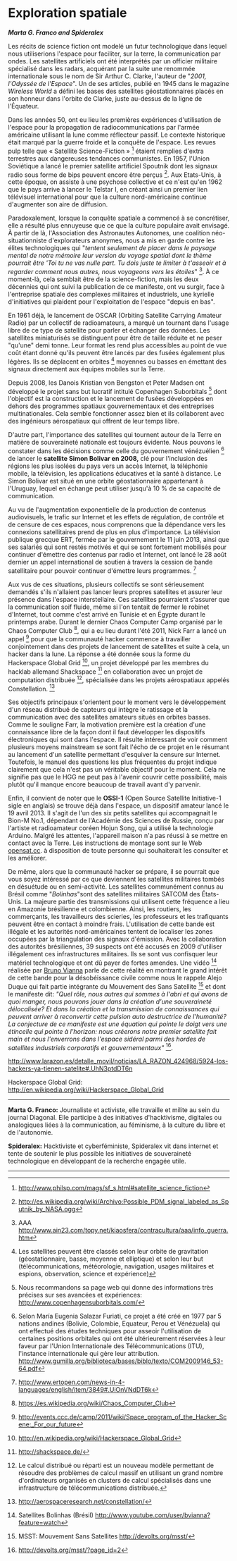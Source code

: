 # Exploration spatiale

***Marta G. Franco and Spideralex***

Les récits de science fiction ont modelé un futur technologique dans lequel
nous utiliserions l'espace pour faciliter, sur la terre, la communication par
ondes. Les satellites artificiels ont été interprétés par un officier
militaire spécialisé dans les radars, acquérant par la suite une renommée
internationale sous le nom de Sir Arthur C. Clarke, l'auteur de "*2001,
l'Odyssée de l'Espace*". Un de ses articles, publié en 1945 dans le magazine
*Wireless World* a défini les bases des satellites géostationnaires placés en
son honneur dans l'orbite de Clarke, juste au-dessus de la ligne de
l'Équateur.

Dans les années 50, ont eu lieu les premières expériences d'utilisation de
l'espace pour la propagation de radiocommunications par l'armée américaine
utilisant la lune comme réflecteur passif. Le contexte historique était marqué
par la guerre froide et la conquête de l'espace.  Les revues pulp telle que «
Satellite Science-Fiction » [^1] étaient remplies d'extra terrestres aux
dangereuses tendances communistes. En 1957, l'Union Soviétique a lancé le
premier satellite artificiel Spoutnik dont les signaux radio sous forme de
bips peuvent encore être perçus [^2]. Aux Etats-Unis, à cette époque, on
assiste à une psychose collective et ce n'est qu'en 1962 que le pays arrive à
lancer le Telstar I, en créant ainsi un premier lien télévisuel international
pour que la culture nord-américaine continue d'augmenter son aire de
diffusion.

Paradoxalement, lorsque la conquête spatiale a commencé à se concrétiser, elle
a résulté plus ennuyeuse que ce que la culture populaire avait envisagé. À
partir de là, l'Association des Astronautes Autonomes, une coalition
néo-situationniste d'explorateurs anonymes, nous a mis en garde contre les
élites technologiques qui "*tentent seulement de placer dans le paysage mental
de notre mémoire leur version du voyage spatial dont le thème pourrait être
'Toi tu ne vas nulle part.  Tu dois juste te limiter à t'asseoir et à regarder
comment nous autres, nous voyageons vers les étoiles*" [^3]. À ce moment-là,
cela semblait être de la science-fiction, mais les deux décennies qui ont
suivi la publication de ce manifeste, ont vu surgir, face à l'entreprise
spatiale des complexes militaires et industriels, une kyrielle d'initiatives
qui plaident pour l'exploitation de l'espace "depuis en bas".

En 1961 déjà, le lancement de OSCAR (Orbiting Satellite Carrying Amateur
Radio) par un collectif de radioamateurs, a marqué un tournant dans l'usage
libre de ce type de satellite pour parler et échanger des données. Les
satellites miniaturisés se distinguent pour être de taille réduite et ne peser
"qu'une" demi tonne. Leur format les rend plus accessibles au point de vue
coût étant donné qu'ils peuvent être lancés par des fusées également plus
légères. Ils se déplacent en orbites [^4] moyennes ou basses en émettant des
signaux directement aux équipes mobiles sur la Terre.

Depuis 2008, les Danois Kristian von Bengston et Peter Madsen ont développé le
projet sans but lucratif intitulé Copenhagen Suborbitals [^5] dont l'objectif
est la construction et le lancement de fusées développées en dehors des
programmes spatiaux gouvernementaux et des entreprises multinationales.  Cela
semble fonctionner assez bien et ils collaborent avec des ingénieurs
aérospatiaux qui offrent de leur temps libre.

D'autre part, l'importance des satellites qui tournent autour de la Terre en
matière de souveraineté nationale est toujours évidente. Nous pouvons le
constater dans les décisions comme celle du gouvernement vénézuélien [^6] de
lancer le **satellite Simon Bolivar en 2008,** clé pour l'inclusion des
régions les plus isolées du pays vers un accès Internet, la téléphonie mobile,
la télévision, les applications éducatives et la santé à distance. Le Simon
Bolivar est situé en une orbite géostationnaire appartenant à l'Uruguay,
lequel en échange peut utiliser jusqu'à 10 % de sa capacité de communication.

Au vu de l'augmentation exponentielle de la production de contenus
audiovisuels, le trafic sur Internet et les effets de régulation, de contrôle
et de censure de ces espaces, nous comprenons que la dépendance vers les
connexions satellitaires prend de plus en plus d'importance. La télévision
publique grecque ERT, fermée par le gouvernement le 11 juin 2013, ainsi que
ses salariés qui sont restés motivés et qui se sont fortement mobilisés pour
continuer d'émettre des contenus par radio et Internet, ont lancé le 28 août
dernier un appel international de soutien à travers la cession de bande
satellitaire pour pouvoir continuer d'émettre leurs programmes. [^7]

Aux vus de ces situations, plusieurs collectifs se sont sérieusement demandés
s'ils n'allaient pas lancer leurs propres satellites et assurer leur présence
dans l'espace interstellaire. Ces satellites pourraient s'assurer que la
communication soif fluide, même si l'on tentait de fermer le robinet
d'Internet, tout comme c'est arrivé en Tunisie et en Égypte durant le
printemps arabe. Durant le dernier Chaos Computer Camp organisé par le Chaos
Computer Club [^8], qui a eu lieu durant l'été 2011, Nick Farr a lancé un
appel [^9] pour que la communauté hacker commence à travailler conjointement
dans des projets de lancement de satellites et suite à cela, un hacker dans la
lune. La réponse a été donnée sous la forme du Hackerspace Global Grid [^10],
un projet développé par les membres du hacklab allemand Shackspace [^11] en
collaboration avec un projet de computation distribuée [^12], spécialisée dans
les projets aérospatiaux appelés Constellation. [^13]

Ses objectifs principaux s'orientent pour le moment vers le développement d'un
réseau distribué de capteurs qui intègre le ratissage et la communication avec
des satellites amateurs situés en orbites basses. Comme le souligne Farr, la
motivation première est la création d'une connaissance libre de la façon dont
il faut développer les dispositifs électroniques qui sont dans l'espace. Il
résulte intéressant de voir comment plusieurs moyens mainstream se sont fait
l'écho de ce projet en le résumant au lancement d'un satellite permettant
d'esquiver la censure sur Internet. Toutefois, le manuel des questions les
plus fréquentes du projet indique clairement que cela n'est pas un véritable
objectif pour le moment. Cela ne signifie pas que le HGG ne peut pas à
l'avenir couvrir cette possibilité, mais plutôt qu'il manque encore beaucoup
de travail avant d'y parvenir.

Enfin, il convient de noter que le **OSSI-1** (Open Source Satellite
Initiative-1 sigle en anglais) se trouve déjà dans l'espace, un dispositif
amateur lancé le 19 avril 2013. Il s'agit de l'un des six petits satellites
qui accompagnait le Bion-M No.1, dépendant de l'Académie des Sciences de
Russie, conçu par l'artiste et radioamateur coréen Hojun Song, qui a utilisé
la technologie Arduino. Malgré les attentes, l'appareil maison n'a pas réussi
à se mettre en contact avec la Terre. Les instructions de montage sont sur le
Web [opensat.cc](http://opensat.cc/). à disposition de toute personne qui
souhaiterait les consulter et les améliorer.

De même, alors que la communauté hacker se prépare, il se pourrait que vous
soyez intéressé par ce que deviennent les satellites militaires tombés en
désuétude ou en semi-activité. Les satellites communément connus au Brésil
comme "*Bolinhas*"sont des satellites militaires SATCOM des États-Unis. La
majeure partie des transmissions qui utilisent cette fréquence a lieu en
Amazonie brésilienne et colombienne. Ainsi, les routiers, les commerçants, les
travailleurs des scieries, les professeurs et les trafiquants peuvent être en
contact à moindre frais.  L'utilisation de cette bande est illégale et les
autorités nord-américaines tentent de localiser les zones occupées par la
triangulation des signaux d'émission. Avec la collaboration des autorités
brésiliennes, 39 suspects ont été accusés en 2009 d'utiliser illégalement ces
infrastructures militaires. Ils se sont vus confisquer leur matériel
technologique et ont dû payer de fortes amendes. Une vidéo [^14] réalisée par
[Bruno
V](http://www.youtube.com/user/bvianna?feature=watch)[ianna](http://www.youtube.com/user/bvianna?feature=watch)
parle de cette réalité en montrant le grand intérêt de cette bande pour la
désobéissance civile comme nous le rappele Alejo Duque qui fait partie
intégrante du Mouvement des Sans Satellite [^15] et dont le manifeste dit:
*"Quel rôle, nous autres qui sommes à l'abri et qui avons de quoi manger, nous
pouvons jouer dans la création d'une souveraineté délocalisée? Et dans la
création et la transmission de connaissances qui peuvent arriver à reconvertir
cette pulsion auto destructrice de l'humanité? La conjecture de ce manifeste
est une équation qui pointe le doigt vers une étincelle qui pointe à
l'horizon: nous créerons notre premier satellite fait main et nous l'enverrons
dans l'espace sidéral parmi des hordes de satellites industriels corporatifs
et gouvernementaux"* [^16].

http://www.larazon.es/detalle_movil/noticias/LA_RAZON_424968/5924-los-hackers-ya-tienen-satelite#.UhN3ptdDT6n

Hackerspace Global Grid: http://en.wikipedia.org/wiki/Hackerspace_Global_Grid

------------------------------------------------------------------------

**Marta G. Franco:** Journaliste et activiste, elle travaille et milite au
sein du journal Diagonal. Elle participe à des initiatives d'hacktivisme,
digitales ou analogiques liées à la communication, au féminisme, à la culture
du libre et de l'autonomie.

**Spideralex:** Hacktiviste et cyberféministe, Spideralex vit dans internet et
tente de soutenir le plus possible les initiatives de souveraineté
technologique en développant de la recherche engagée utile.

------------------------------------------------------------------------

[^1]: http://www.philsp.com/mags/sf_s.html#satellite_science_fiction

[^2]: http://es.wikipedia.org/wiki/Archivo:Possible_PDM_signal_labeled_as_Sputnik_by_NASA.ogg

[^3]: AAA http://www.ain23.com/topy.net/kiaosfera/contracultura/aaa/info_guerra.htm

[^4]: Les satellites peuvent être classés selon leur orbite de gravitation (géostationnaire, basse, moyenne et elliptique) et selon leur but (télécommunications, météorologie, navigation, usages militaires et espions, observation, science et expérience)

[^5]: Nous recommandons sa page web qui donne des informations très précises sur ses avancées et expériences: http://www.copenhagensuborbitals.com/

[^6]: Selon María Eugenia Salazar Furiati, ce projet a été créé en 1977 par 5 nations andines (Bolivie, Colombie, Equateur, Perou et Vénézuela) qui ont effectué des études techniques pour asseoir l'utilisation de certaines positions orbitales qui ont été ultérieurement réservées à leur faveur par l'Union Internationale des Télécommunications (ITU), l'instance internationale qui gère leur attribution. http://www.gumilla.org/biblioteca/bases/biblo/texto/COM2009146_53-64.pdf

[^7]: http://www.ertopen.com/news-in-4-languages/english/item/3849#.UiOnVNdDT6k

[^8]: https://es.wikipedia.org/wiki/Chaos_Computer_Club

[^9]: http://events.ccc.de/camp/2011/wiki/Space_program_of_the_Hacker_Scene:_For_our_future

[^10]: http://en.wikipedia.org/wiki/Hackerspace_Global_Grid

[^11]: http://shackspace.de/

[^12]: Le calcul distribué ou réparti est un nouveau modèle permettant de résoudre des problèmes de calcul massif en utilisant un grand nombre d'ordinateurs organisés en clusters de calcul spécialisés dans une infrastructure de télécommunications distribuée.

[^13]: http://aerospaceresearch.net/constellation/

[^14]: Satellites Bolinhas (Brésil) http://www.youtube.com/user/bvianna?feature=watch

[^15]: MSST: Mouvement Sans Satellites http://devolts.org/msst/

[^16]: http://devolts.org/msst/?page_id=2
